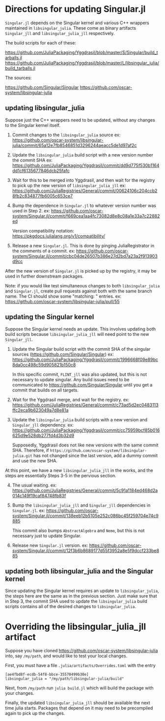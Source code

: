 # Directions for updating Singular.jl

`Singular.jl` depends on the Singular kernel and various C++ wrappers maintained
in `libsingular_julia`. These come as binary artifacts `Singular_jll` and
`libsingular_julia_jll` respectively.

The build scripts for each of these:

https://github.com/JuliaPackaging/Yggdrasil/blob/master/S/Singular/build_tarballs.jl
https://github.com/JuliaPackaging/Yggdrasil/blob/master/L/libsingular_julia/build_tarballs.jl

The sources:

https://github.com/Singular/Singular
https://github.com/oscar-system/libsingular-julia

## updating libsingular_julia

Suppose just the C++ wrappers need to be updated, without any changes to the
Singular kernel itself. 

1. Commit changes to the `libsingular_julia` source
    ex: https://github.com/oscar-system/libsingular-julia/commit/65a12e7fb8546851d3296244aeacc5de1d97af2c

2. Update the `libsingular_julia` build script with a new version number the commit SHA
    ex: https://github.com/JuliaPackaging/Yggdrasil/commit/dd9d775f530b1164dd1cf6135677846dcb25fafc

3. Wait for this to be merged into Yggdrasil, and then wait for the registry to pick up the new version of `libsingular_julia_jll`
    ex: https://github.com/JuliaRegistries/General/commit/00624106c204ccb28fb2c834877fb6005c653ce7

4. Bump the dependence in `Singular.jl` to whatever version number was used in Step 2.
    ex: https://github.com/oscar-system/Singular.jl/commit/f669cea1aa4fc73082d8e8c08a1e33a7c22882ed

   Version compatibility notation: https://pkgdocs.julialang.org/v1/compatibility/

5. Release a new `Singular.jl`. This is done by pinging JuliaRegistrator in the comments of a commit.
    ex: https://github.com/oscar-system/Singular.jl/commit/cbc04de26507b386e27d2bd7a23a2f913903d9cc

After the new version of `Singular.jl` is picked up by the registry, it may be used
in further downstream packages.

Note: if you would like test simultaneous changes to both `libsingular_julia` and
`Singular.jl`, create pull requests against both with the same branch name.
The CI should show some "matching: " entries.
    ex: https://github.com/oscar-system/libsingular-julia/pull/55

## updating the Singular kernel

Suppose the Singular kernel needs an update. This involves updating both build
scripts because `libsingular_julia_jll` will need point to the new `Singular_jll`.

1. Update the Singular build script with the commit SHA of the singular sources (https://github.com/Singular/Singular)
    ex: https://github.com/JuliaPackaging/Yggdrasil/commit/1996668f09e89bc8da0cc498c59d905821b150c8

   In this specific commit, `FLINT_jll` was also updated, but this is not necessary to update singular.
   Any build issues need to be communicated to https://github.com/Singular/Singular
   until you get a commit that builds on all targets.

2. Wait for the Yggdrasil merge, and wait for the registry.
    ex: https://github.com/JuliaRegistries/General/commit/c73ad5d2ec0483113ffc2eca9b623049a7d8e81a

3. Update the `libsingular_julia` build scripts with a new version and `Singular_jll` dependency.
    ex: https://github.com/JuliaPackaging/Yggdrasil/commit/cc75959bcf85b016625d9e528db277fd4d3b32d9

   Supposedly, Yggdrasil does not like new versions with the same commit SHA.
   Therefore, if `https://github.com/oscar-system/libsingular-julia.git` has not
   changed since the last version, add a dummy commit and use the new SHA.

At this point, we have a new `libsingular_julia_jll` in the works, and the steps
are essentially Steps 3-5 in the pervious section.

4. The usual waiting.
    ex: https://github.com/JuliaRegistries/General/commit/5c91a1184ed468d2a014c149f19caf84748fb83f

5. Bump the `libsingular_julia_jll` and `Singular_jll` dependencies in `Singular.jl`.
    ex: https://github.com/oscar-system/Singular.jl/commit/138eeb12b5105e252c086bc45f259704e74c9885

   This commit also bumps `AbstractAlgebra` and `Nemo`, but this is not necessary
   just to update Singular.

6. Release new `Singular.jl` version.
    ex: https://github.com/oscar-system/Singular.jl/commit/12f3b6b8689177d55f3952a8e5f9dccf233be885

## updating both libsingular_julia and the Singular kernel

Since updating the Singular kernel requires an update to `libsingular_julia`, the
steps here are the same as in the previous section. Just make sure that in
Step 3, the commit SHA used to update the `libsingular_julia` build scripts
contains all of the desired changes to `libsingular_julia`.

# Overriding the libsingular_julia_jll artifact

Suppose you have cloned
https://github.com/oscar-system/libsingular-julia
into, say `/my/path`, and would like to test your local changes.

First, you must have a file `.julia/artifacts/Overrides.toml` with the entry

```
[ae4fbd8f-ecdb-54f8-bbce-35570499b30e]
libsingular_julia = "/my/path/libsingular-julia/build"
```

Next, from `/my/path` run `julia build.jl` which will build the package with
your changes.

Finally, the updated `libsingular_julia_jll` should be available the next time
julia starts. Packages that depend on it may need to be precompiled again to
pick up the changes.

